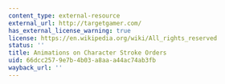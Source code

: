```yaml
---
content_type: external-resource
external_url: http://targetgamer.com/
has_external_license_warning: true
license: https://en.wikipedia.org/wiki/All_rights_reserved
status: ''
title: Animations on Character Stroke Orders
uid: 66dcc257-9e7b-4b03-a8aa-a44ac74ab3fb
wayback_url: ''
---
```

